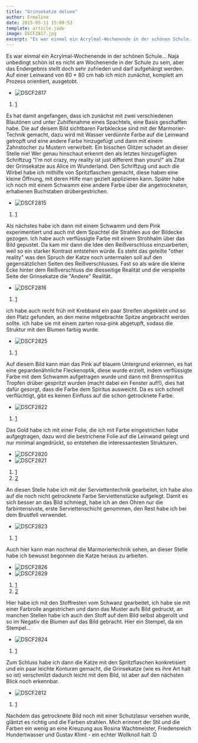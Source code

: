 ```yaml
---
title: "Grinsekatze deluxe"
author: Ermeline
date: 2015-05-11 15:09:53
template: article.jade
image: DSCF2817.jpg
excerpt: "Es war einmal ein Acrylmal-Wochenende in der schönen Schule..."
---
```


Es war einmal ein Acrylmal-Wochenende in der schönen Schule... Naja
unbedingt schön ist es nicht am Wochenende in der Schule zu sein, aber
das Endergebnis stellt doch sehr zufrieden und darf aufgehängt werden.
Auf einer Leinwand von 60 \* 80 cm hab ich mich zunächst, komplett am
Prozess orientiert, ausgetobt.

-   ![DSCF2817](DSCF2817.jpg)

1.  [1](#)

Es hat damit angefangen, dass ich zunächst mit zwei verschiedenen
Blautönen und unter Zuhilfenahme eines Spachtels, eine Basis geschaffen
habe. Die auf deisem Bild sichtbaren Farbkleckse sind mit der
Marmorier-Technik gemacht, dazu wird mit Wasser verdünnte Farbe auf die
Leinwand getropft und eine andere Farbe hinzugefügt und dann mit einem
Zahnstocher zu Mustern verwirbelt. Ein bisschen Glitzer schadet an
dieser Stelle nie! Wer genau hinschaut erkennt den als letztes
hinzugefügten Schriftzug "I'm not crazy, my reality ist just different
than yours!" als Zitat der Grinsekatze aus Alice im Wunderland. Den
Schriftzug und auch die Wirbel habe ich mithilfe von Spritzflaschen
gemacht, diese haben eine kleine Öffnung, mit deren Hilfe man gezielt
applizieren kann. Später habe ich noch mit einem Schwamm eine andere
Farbe über die angetrockneten, erhabenen Buchstaben drübergestrichen.

-   ![DSCF2815](DSCF2815.jpg)

1.  [1](#)

Als nächstes habe ich dann mit einem Schwamm und dem Pink experimentiert
und auch mit dem Spachtel die Strahlen aus der Bildecke gezogen. Ich
habe auch verflüssigte Farbe mit einem Strohhalm über das Bild gepustet.
Da kam mir dann die Idee den Reißverschluss einzuarbeiten, weil so ein
starker Kontrast entstehen würde. Es steht das geteilte "other reality"
was den Spruch der Katze noch untermalen soll auf den gegensätzlichen
Seiten des Reißverschlusses. Fast so als wäre die kleine Ecke hinter dem
Reißverschluss die diesseitige Realität und die verspielte Seite der
Grinsekatze die "Andere" Realität.

-   ![DSCF2816](DSCF2816.jpg)

1.  [1](#)

ich habe auch recht früh mit Krebband ein paar Streifen abgeklebt und so
den Platz gefunden, an den meine mitgebrachte Spitze angebracht werden
sollte. ich habe sie mit einem zarten rosa-pink abgetupft, sodass die
Struktur mit den Blumen farbig wurde.

-   ![DSCF2825](DSCF2825.jpg)

1.  [1](#)

Auf diesem Bild kann man das Pink auf blauem Untergrund erkennen, es hat
eine gepardenähnliche Fleckenoptik, diese wurde erzielt, indem
verflüssigte Farbe mit dem Schwamm aufgetragen wurde und dann mit
Brennspiritus Tropfen drüber gespritzt wurden (macht dabei ein Fenster
auf!!), dies hat dafür gesorgt, dass die Farbe dem Spiritus ausweicht.
Da es sich schnell verflüchtigt, gibt es keinen Einfluss auf die schon
getrocknete Farbe.

-   ![DSCF2822](DSCF2822.jpg)

1.  [1](#)

Das Gold habe ich mit einer Folie, die ich mit Farbe eingestrichen habe
aufgegtragen, dazu wird die bestrichene Folie auf die Leinwand gelegt
und nur minimal angedrückt, so entstehen die interessantesten
Strukturen.

-   ![DSCF2820](DSCF2820.jpg)
-   ![DSCF2821](DSCF2821.jpg)

1.  [1](#)
2.  [2](#)

An diesen Stelle habe ich mit der Serviettentechnik gearbeitet, ich habe
also auf die noch nicht getrocknete Farbe Serviettenstücke aufgelegt.
Damit es sich besser an das Bild schmiegt, habe ich an den Ohren nur die
farbintensivste, erste Serviettenschicht genommen, den Rest habe ich bei
dem Brustfell verwendet.

-   ![DSCF2823](DSCF2823.jpg)

1.  [1](#)

Auch hier kann man nochmal die Marmoriertechnik sehen, an dieser Stelle
habe ich bewusst begonnen die Katze heraus zu arbeiten.

-   ![DSCF2826](DSCF2826.jpg)
-   ![DSCF2829](DSCF2829.jpg)

1.  [1](#)
2.  [2](#)

Hier habe ich mit den Stoffresten vom Schwanz gearbeitet, ich habe sie
mit einer Farbrolle angestrichen und dann das Muster aufs Bild gedruckt,
an manchen Stellen habe ich auch den Stoff auf dem Bild selbst abgerollt
und so im Negativ die Blumen auf das Bild gebracht. Hier ein Stempel, da
ein Stempel...

-   ![DSCF2824](DSCF2824.jpg)

1.  [1](#)

Zum Schluss habe ich dann die Katze mit den Spritzflaschen konkretisiert
und ein paar leichte Konturen gemacht, die Grinsekatze (wie es ihre Art
halt so ist) verschmilzt dadurch leicht mit dem Bild, ist aber auf den
nächsten Blick noch erkennbar.

-   ![DSCF2812](DSCF2812.jpg)

1.  [1](#)

Nachdem das getrocknete Bild noch mit einer Schutzlasur versehen wurde,
gläntzt es richtig und die Farben strahlen. Mich erinnert der Stil und
die Farben ein wenig an eine Kreuzung aus Rosina Wachtmeister,
Friedensreich Hundertwasser und Gustav Klimt - ein echter Wollknoll halt
:D
